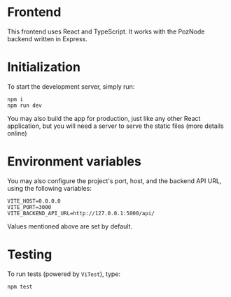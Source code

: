 # Frontend

This frontend uses React and TypeScript. It works with the PozNode backend written in Express.

# Initialization

To start the development server, simply run:

```
npm i
npm run dev
```

You may also build the app for production, just like any other React application, but you will need a server to serve the static files (more details online)

# Environment variables

You may also configure the project's port, host, and the backend API URL, using the following variables:

```
VITE_HOST=0.0.0.0
VITE_PORT=3000
VITE_BACKEND_API_URL=http://127.0.0.1:5000/api/
```

Values mentioned above are set by default.

# Testing

To run tests (powered by `ViTest`), type:
```
npm test
```
